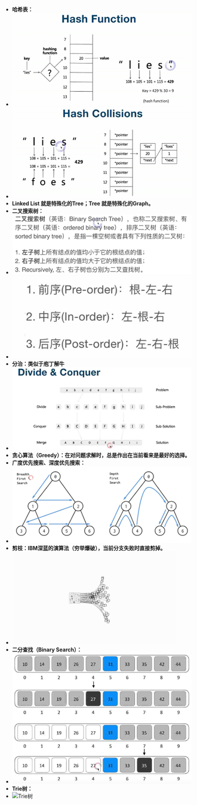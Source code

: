 - **哈希表：**
- ![Hash Function](./Hash_Function.png)
- ![Hash Collisions](./Hash_Collisions.png)
- **Linked List 就是特殊化的Tree；Tree 就是特殊化的Graph。**
- **二叉搜索树：**
- ![Binary Search Tree](./Binary_Search_Tree.png)
- ![二叉树遍历](./二叉树遍历.png)
- **分治：类似于庖丁解牛**
- ![Divide&Conquer](./Divide&Conquer.png)
- **贪心算法（Greedy）：在对问题求解时，总是作出在当前看来是最好的选择。**
- **广度优先搜索、深度优先搜索：**
- ![BFS&DFS](./BFS&DFS.png)
- **剪枝：IBM深蓝的演算法（穷举爆破），当前分支失败时直接剪掉。**
- ![alphago](./alphago.gif)
- **二分查找（Binary Search）：**
- ![Binary Search](./Binary_Search.png)
- **Trie树：**
- ![Trie树](./Trie树.png)
